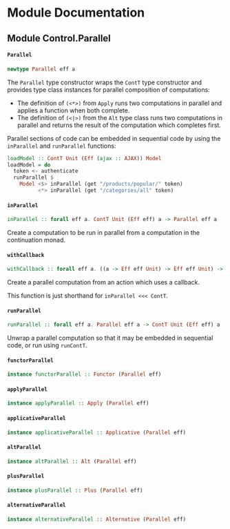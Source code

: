 # Module Documentation

## Module Control.Parallel

#### `Parallel`

``` purescript
newtype Parallel eff a
```

The `Parallel` type constructor wraps the `ContT` type constructor
and provides type class instances for parallel composition of
computations:

- The definition of `(<*>)` from `Apply` runs two computations in parallel and applies
  a function when both complete.
- The definition of `(<|>)` from the `Alt` type class runs two computations in parallel
  and returns the result of the computation which completes first.

Parallel sections of code can be embedded in sequential code by using
the `inParallel` and `runParallel` functions:

```purescript
loadModel :: ContT Unit (Eff (ajax :: AJAX)) Model
loadModel = do
  token <- authenticate
  runParallel $
    Model <$> inParallel (get "/products/popular/" token)
          <*> inParallel (get "/categories/all" token)
```

#### `inParallel`

``` purescript
inParallel :: forall eff a. ContT Unit (Eff eff) a -> Parallel eff a
```

Create a computation to be run in parallel from a computation in the
continuation monad.


#### `withCallback`

``` purescript
withCallback :: forall eff a. ((a -> Eff eff Unit) -> Eff eff Unit) -> Parallel eff a
```

Create a parallel computation from an action which uses a callback.

This function is just shorthand for `inParallel <<< ContT`.

#### `runParallel`

``` purescript
runParallel :: forall eff a. Parallel eff a -> ContT Unit (Eff eff) a
```

Unwrap a parallel computation so that it may be embedded in sequential code,
or run using `runContT`.

#### `functorParallel`

``` purescript
instance functorParallel :: Functor (Parallel eff)
```


#### `applyParallel`

``` purescript
instance applyParallel :: Apply (Parallel eff)
```


#### `applicativeParallel`

``` purescript
instance applicativeParallel :: Applicative (Parallel eff)
```


#### `altParallel`

``` purescript
instance altParallel :: Alt (Parallel eff)
```


#### `plusParallel`

``` purescript
instance plusParallel :: Plus (Parallel eff)
```


#### `alternativeParallel`

``` purescript
instance alternativeParallel :: Alternative (Parallel eff)
```